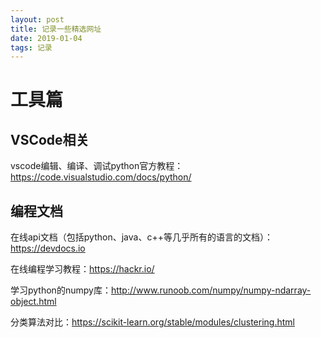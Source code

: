 ```yaml
---
layout: post
title: 记录一些精选网址
date: 2019-01-04
tags: 记录  
---
```

  
# 工具篇

## VSCode相关

vscode编辑、编译、调试python官方教程：https://code.visualstudio.com/docs/python/ 

## 编程文档

在线api文档（包括python、java、c++等几乎所有的语言的文档）：https://devdocs.io  

在线编程学习教程：https://hackr.io/

学习python的numpy库：http://www.runoob.com/numpy/numpy-ndarray-object.html

分类算法对比：https://scikit-learn.org/stable/modules/clustering.html